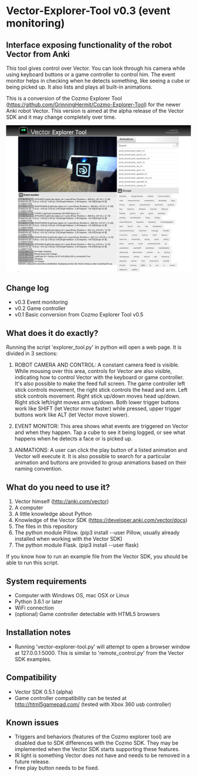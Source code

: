 
# Vector-Explorer-Tool v0.3 (event monitoring)
Interface exposing functionality of the robot Vector from Anki
---
This tool gives control over Vector. You can look through his camera while using keyboard buttons or a game controller to control him. The event monitor helps in checking when he detects something, like seeing a cube or being picked up. It also lists and plays all built-in animations. 

This is a conversion of the Cozmo Explorer Tool (https://github.com/GrinningHermit/Cozmo-Explorer-Tool) for the newer Anki robot Vector. This version is aimed at the alpha release of the Vector SDK and it may change completely over time.

![Cozmo-Explorer-Tool](static/img/vector-explorer-tool-v0.3.jpg)

Change log
-
- v0.3 Event monitoring
- v0.2 Game controller
- v0.1 Basic conversion from Cozmo Explorer Tool v0.5 

What does it do exactly?
-
Running the script 'explorer_tool.py' in python will open a web page. It is divided in 3 sections:

1. ROBOT CAMERA AND CONTROL: A constant camera feed is visible. While mousing over this area, controls for Vector are also visible, indicating how to control Vector with the keyboard or game controller. It's also possible to make the feed full screen. The game controller left stick controls movement, the right stick controls the head and arm. Left stick controls movement. Right stick up/down moves head up/down. Right stick left/right moves arm up/down. Both lower trigger buttons work like SHIFT (let Vector move faster) while pressed, upper trigger buttons work like ALT (let Vector move slower).

2. EVENT MONITOR: This area shows what events are triggered on Vector and when they happen. Tap a cube to see it being logged, or see what happens when he detects a face or is picked up. 

3. ANIMATIONS: A user can click the play button of a listed animation and Vector will execute it. It is also possible to search for a particular animation and buttons are provided to group animations based on their naming convention. 

What do you need to use it?
-
1. Vector himself (http://anki.com/vector)
2. A computer
3. A little knowledge about Python
4. Knowledge of the Vector SDK (https://developer.anki.com/vector/docs)
5. The files in this repository
6. The python module Pillow. (pip3 install --user Pillow, usually already installed when working with the Vector SDK)
7. The python module Flask. (pip3 install --user flask)


If you know how to run an example file from the Vector SDK, you should be able to run this script. 

System requirements
-
- Computer with Windows OS, mac OSX or Linux
- Python 3.6.1 or later
- WiFi connection
- (optional) Game controller detectable with HTML5 browsers

Installation notes
-
- Running 'vector-explorer-tool.py' will attempt to open a browser window at 127.0.0.1:5000. This is similar to  'remote_control.py' from the Vector SDK examples.

Compatibility
-
- Vector SDK 0.5.1 (alpha)
- Game controller compatibility can be tested at http://html5gamepad.com/ (tested with Xbox 360 usb controller)

Known issues
-
- Triggers and behaviors (features of the Cozmo explorer tool) are disabled due to SDK differences with the Cozmo SDK. They may be implemented when the Vector SDK starts supporting these features.
- IR light is something Vector does not have and needs to be removed in a future release. 
- Free play button needs to be fixed.
